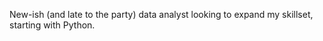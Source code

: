 New-ish (and late to the party) data analyst looking to expand my skillset, starting with Python.

<!---
localmanplaysgames/localmanplaysgames is a ✨ special ✨ repository because its `README.md` (this file) appears on your GitHub profile.
You can click the Preview link to take a look at your changes.
--->
